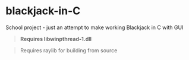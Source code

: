 # blackjack-in-C
School project - just an attempt to make working Blackjack in C with GUI

>**Requires libwinpthread-1.dll**

>Requires raylib for building from source
